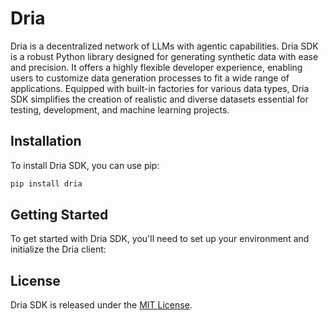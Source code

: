 # Dria

Dria is a decentralized network of LLMs with agentic capabilities. 
Dria SDK is a robust Python library designed for generating synthetic data with ease and precision. It offers a highly flexible developer experience, enabling users to customize data generation processes to fit a wide range of applications. Equipped with built-in factories for various data types, Dria SDK simplifies the creation of realistic and diverse datasets essential for testing, development, and machine learning projects.

## Installation

To install Dria SDK, you can use pip:

```bash
pip install dria
```

## Getting Started

To get started with Dria SDK, you'll need to set up your environment and initialize the Dria client:

## License

Dria SDK is released under the [MIT License](https://opensource.org/licenses/MIT).
